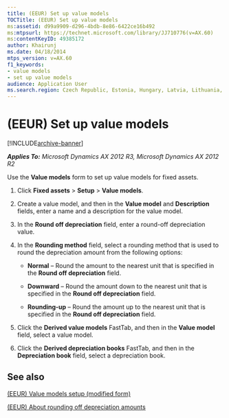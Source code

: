 ```yaml
---
title: (EEUR) Set up value models
TOCTitle: (EEUR) Set up value models
ms:assetid: d99a9909-d296-4bdb-8e86-6422ce16b492
ms:mtpsurl: https://technet.microsoft.com/library/JJ710776(v=AX.60)
ms:contentKeyID: 49385172
author: Khairunj
ms.date: 04/18/2014
mtps_version: v=AX.60
f1_keywords:
- value models
- set up value models
audience: Application User
ms.search.region: Czech Republic, Estonia, Hungary, Latvia, Lithuania, Poland, Russia
---
```


# (EEUR) Set up value models 


[!INCLUDE[archive-banner](includes/archive-banner.md)]


_**Applies To:** Microsoft Dynamics AX 2012 R3, Microsoft Dynamics AX 2012 R2_

Use the **Value models** form to set up value models for fixed assets.

1.  Click **Fixed assets** \> **Setup** \> **Value models**.

2.  Create a value model, and then in the **Value model** and **Description** fields, enter a name and a description for the value model.

3.  In the **Round off depreciation** field, enter a round-off depreciation value.

4.  In the **Rounding method** field, select a rounding method that is used to round the depreciation amount from the following options:
    
      - **Normal** – Round the amount to the nearest unit that is specified in the **Round off depreciation** field.
    
      - **Downward** – Round the amount down to the nearest unit that is specified in the **Round off depreciation** field.
    
      - **Rounding-up** – Round the amount up to the nearest unit that is specified in the **Round off depreciation** field.

5.  Click the **Derived value models** FastTab, and then in the **Value model** field, select a value model.

6.  Click the **Derived depreciation books** FastTab, and then in the **Depreciation book** field, select a depreciation book.

## See also

[(EEUR) Value models setup (modified form)](https://technet.microsoft.com/library/jj710676\(v=ax.60\))

[(EEUR) About rounding off depreciation amounts](eeur-about-rounding-off-depreciation-amounts.md)

  


